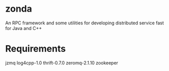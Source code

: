 zonda
=====

An RPC framework and some utilities for developing distributed service fast for Java and C++

Requirements
============

jzmq
log4cpp-1.0
thrift-0.7.0
zeromq-2.1.10
zookeeper
